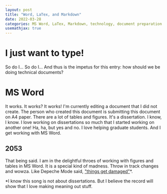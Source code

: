```yaml
---
layout: post
title: "Word, LaTex, and Markdown"
date: 2022-03-28
categories: MS Word, LaTex, Markdown, technology, document preparation
usemathjax: true
---
```


# I just want to type!
So do I... So do I... And thus is the impetus for this entry: how should we be doing technical documents? 

# MS Word
It works. It works? It works! I'm currently editing a document that I did not create. The person who created this document is submitting this document on A4 paper. There are a lot of tables and figures. It's a dissertation. I know, I know. I love working on dissertations so much that I started working on another one! Ha, ha, but yes and no. I love helping graduate students. And I get working with MS Word. 

## 2053
That being said. I am in the delightful throes of working with figures and tables in MS Word. It is a special kind of madness. Throw in track changes and wowza. Like Depeche Mode said, ["things get damaged"](https://genius.com/Depeche-mode-precious-lyrics)*.

*I know this song is not about dissertations. But I believe the record will show that I love making meaning out stuff. 


